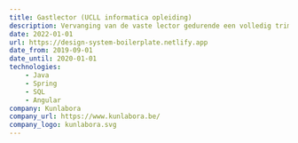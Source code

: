 ```yaml
---
title: Gastlector (UCLL informatica opleiding)
description: Vervanging van de vaste lector gedurende een volledig trimester voor de vakken Web Development 3 en Web Development 4. Enkele onderwerpen die hier aan bod kwamen zijn o.a. Algemene web security, MVC-patroon, Single Page Applications, ...
date: 2022-01-01
url: https://design-system-boilerplate.netlify.app
date_from: 2019-09-01
date_until: 2020-01-01
technologies:
    - Java
    - Spring
    - SQL
    - Angular
company: Kunlabora
company_url: https://www.kunlabora.be/
company_logo: kunlabora.svg
---
```

